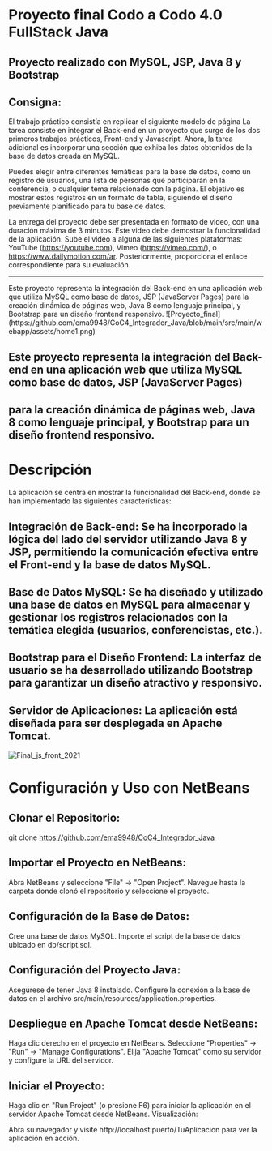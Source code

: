 #  Proyecto final Codo a Codo 4.0 FullStack Java

## Proyecto realizado con MySQL, JSP, Java 8 y Bootstrap

## Consigna:
El trabajo práctico consistía en replicar el siguiente modelo de página
La tarea consiste en integrar el Back-end en un proyecto que surge de los dos primeros trabajos prácticos, Front-end y Javascript. Ahora,
la tarea adicional es incorporar una sección que exhiba los datos obtenidos de la base de datos creada en MySQL.

Puedes elegir entre diferentes temáticas para la base de datos, como un registro de usuarios, una lista de personas que participarán en la conferencia,
o cualquier tema relacionado con la página. El objetivo es mostrar estos registros en un formato de tabla, siguiendo el diseño previamente planificado para tu base de datos.

La entrega del proyecto debe ser presentada en formato de video, con una duración máxima de 3 minutos. Este video debe demostrar la funcionalidad de la aplicación. Sube el video a alguna de las siguientes plataformas:
YouTube (https://youtube.com),
Vimeo (https://vimeo.com/),
o https://www.dailymotion.com/ar.
Posteriormente, proporciona el enlace correspondiente para su evaluación.
<hr>
Este proyecto representa la integración del Back-end en una aplicación web que utiliza MySQL como base de datos,
JSP (JavaServer Pages) para la creación dinámica de páginas web, Java 8 como lenguaje principal, y Bootstrap para un diseño frontend responsivo.
![Proyecto_final](https://github.com/ema9948/CoC4_Integrador_Java/blob/main/src/main/webapp/assets/home1.png)


## Este proyecto representa la integración del Back-end en una aplicación web que utiliza MySQL como base de datos, JSP (JavaServer Pages)
## para la creación dinámica de páginas web, Java 8 como lenguaje principal, y Bootstrap para un diseño frontend responsivo.


# Descripción
La aplicación se centra en mostrar la funcionalidad del Back-end, donde se han implementado las siguientes características:

## Integración de Back-end: Se ha incorporado la lógica del lado del servidor utilizando Java 8 y JSP, permitiendo la comunicación efectiva entre el Front-end y la base de datos MySQL.

## Base de Datos MySQL: Se ha diseñado y utilizado una base de datos en MySQL para almacenar y gestionar los registros relacionados con la temática elegida (usuarios, conferencistas, etc.).

## Bootstrap para el Diseño Frontend: La interfaz de usuario se ha desarrollado utilizando Bootstrap para garantizar un diseño atractivo y responsivo.

## Servidor de Aplicaciones: La aplicación está diseñada para ser desplegada en Apache Tomcat.

![Final_js_front_2021](https://github.com/Marl8/TP-FrontEnd-Codo-a-Codo-4.0/assets/116129705/a76aaf43-bbca-4812-8de2-c4a8c65e91bc)

# Configuración y Uso con NetBeans

## Clonar el Repositorio:

git clone https://github.com/ema9948/CoC4_Integrador_Java


## Importar el Proyecto en NetBeans:

Abra NetBeans y seleccione "File" -> "Open Project".
Navegue hasta la carpeta donde clonó el repositorio y seleccione el proyecto.

## Configuración de la Base de Datos:

Cree una base de datos MySQL.
Importe el script de la base de datos ubicado en db/script.sql.

## Configuración del Proyecto Java:

Asegúrese de tener Java 8 instalado.
Configure la conexión a la base de datos en el archivo src/main/resources/application.properties.

## Despliegue en Apache Tomcat desde NetBeans:

Haga clic derecho en el proyecto en NetBeans.
Seleccione "Properties" -> "Run" -> "Manage Configurations".
Elija "Apache Tomcat" como su servidor y configure la URL del servidor.

## Iniciar el Proyecto:

Haga clic en "Run Project" (o presione F6) para iniciar la aplicación en el servidor Apache Tomcat desde NetBeans.
Visualización:

Abra su navegador y visite http://localhost:puerto/TuAplicacion para ver la aplicación en acción.    

  
